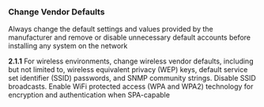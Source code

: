 ### Change Vendor Defaults

Always change the default settings and values provided by the manufacturer and remove or disable unnecessary default accounts before installing any system on the network

**2.1.1** For wireless environments, change wireless vendor defaults, including but not limited to, wireless equivalent privacy (WEP) keys, default service set identifier (SSID) passwords, and SNMP community strings. Disable SSID broadcasts. Enable WiFi protected access (WPA and WPA2) technology for encryption and authentication when SPA-capable
